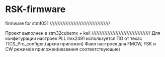 # RSK-firmware
firmware for stmf051
//////////////////////////////////////

Проект выполнен в stm32cubemx + keil
/////////////////////////////////////
Для конфигурации настроек PLL lmx2491 используется ПО от техас TICS_Pro_configer.(архив приложен)
Фаил настроек для FMCW, FSK и CW режимов приложен(названия соответствующие)
